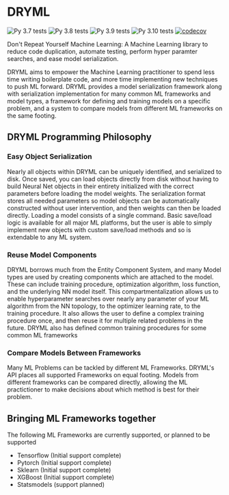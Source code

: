 # DRYML

![Py 3.7 tests](https://github.com/ncsa/dryml/actions/workflows/test37.yaml/badge.svg)
![Py 3.8 tests](https://github.com/ncsa/dryml/actions/workflows/test38.yaml/badge.svg)
![Py 3.9 tests](https://github.com/ncsa/dryml/actions/workflows/test39.yaml/badge.svg)
![Py 3.10 tests](https://github.com/ncsa/dryml/actions/workflows/test310.yaml/badge.svg)
[![codecov](https://codecov.io/gh/ncsa/dryml/branch/main/graph/badge.svg?token=ELz0TSuOzo)](https://codecov.io/gh/ncsa/dryml)

Don't Repeat Yourself Machine Learning: A Machine Learning library to reduce code duplication, automate testing, perform hyper paramter searches, and ease model serialization.

DRYML aims to empower the Machine Learning practitioner to spend less time writing boilerplate code, and more time implementing new techniques to push ML forward. DRYML provides a model serialization framework along with serialization implementation for many common ML frameworks and model types, a framework for defining and training models on a specific problem, and a system to compare models from different ML frameworks on the same footing.

## DRYML Programming Philosophy

### Easy Object Serialization

Nearly all objects within DRYML can be uniquely identified, and serialized to disk. Once saved, you can load objects directly from disk without having to build Neural Net objects in their entirety initialized with the correct parameters before loading the model weights. The serialization format stores all needed parameters so model objects can be automatically constructed without user intervention, and then weights can then be loaded directly. Loading a model consists of a single command. Basic save/load logic is available for all major ML platforms, but the user is able to simply implement new objects with custom save/load methods and so is extendable to any ML system.

### Reuse Model Components

DRYML borrows much from the Entity Component System, and many Model types are used by creating components which are attached to the model. These can include training procedure, optimization algorithm, loss function, and the underlying NN model itself. This compartmentalization allows us to enable hyperparameter searches over nearly any parameter of your ML algorithm from the NN topology, to the optimizer learning rate, to the training procedure. It also allows the user to define a complex training procedure once, and then reuse it for multiple related problems in the future. DRYML also has defined common training procedures for some common ML frameworks

### Compare Models Between Frameworks

Many ML Problems can be tackled by different ML Frameworks. DRYML's API places all supported Frameworks on equal footing. Models from different frameworks can be compared directly, allowing the ML practictioner to make decisions about which method is best for their problem.

## Bringing ML Frameworks together

The following ML Frameworks are currently supported, or planned to be supported

* Tensorflow (Initial support complete)
* Pytorch (Initial support complete)
* Sklearn (Initial support complete)
* XGBoost (Initial support complete)
* Statsmodels (support planned)
